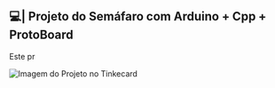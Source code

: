 ## 💻| Projeto do Semáfaro com Arduino + Cpp + ProtoBoard

  Este pr

![Imagem do Projeto no Tinkecard](https://github.com/user-attachments/assets/49206bc0-7cde-4ada-b7f5-ab6e50eed3be)
